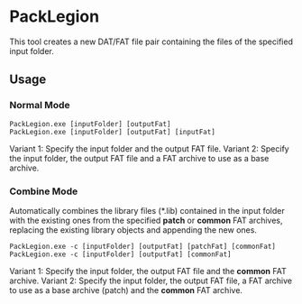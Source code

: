 # PackLegion

This tool creates a new DAT/FAT file pair containing the files of the specified input folder.

## Usage

### Normal Mode

`PackLegion.exe [inputFolder] [outputFat]`  
`PackLegion.exe [inputFolder] [outputFat] [inputFat]`

Variant 1: Specify the input folder and the output FAT file.
Variant 2: Specify the input folder, the output FAT file and a FAT archive to use as a base archive.

### Combine Mode

Automatically combines the library files (\*.lib) contained in the input folder with the existing ones from the specified **patch** or **common** FAT archives, replacing the existing library objects and appending the new ones.

`PackLegion.exe -c [inputFolder] [outputFat] [patchFat] [commonFat]`
`PackLegion.exe -c [inputFolder] [outputFat] [commonFat]`

Variant 1: Specify the input folder, the output FAT file and the **common** FAT archive.
Variant 2: Specify the input folder, the output FAT file, a FAT archive to use as a base archive (patch) and the **common** FAT archive.